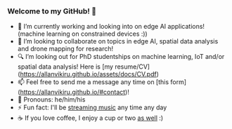 ### Welcome to my GitHub! 👋

- 🔭 I’m currently working and looking into on edge AI applications! (machine learning on constrained devices :))
- 👯 I’m looking to collaborate on topics in edge AI, spatial data analysis and drone mapping for research!
- 🔍 I’m looking out for PhD studentships on machine learning, IoT and/or spatial data analysis! Here is [my resume/CV] (https://allanvikiru.github.io/assets/docs/CV.pdf)
- 📫 Feel free to send me a message any time on [this form] (https://allanvikiru.github.io/#contact)!
- 🤠 Pronouns: he/him/his
- ⚡ Fun fact: I'll be [streaming music](https://open.spotify.com/user/3uqvn7fs3j4xkq842siiu9zuy) any time any day
- ☕ If you love coffee, I enjoy a cup or two [as well](https://buymeacoffee.com/allanvikiru) :)
